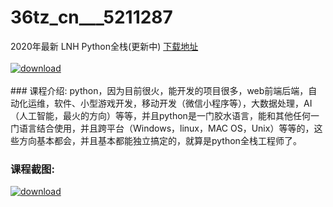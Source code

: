 # 36tz_cn___5211287
2020年最新 LNH Python全栈(更新中)
[下载地址](http://www.36tz.cn/article/5211287 "下载地址")
<br/></br>[![download](http://36tz.cn/muke_img/2020_03_1-124-300x188.png "下载地址")](http://www.36tz.cn/article/5211287 "下载地址")
<br/></br>### 课程介绍:
python，因为目前很火，能开发的项目很多，web前端后端，自动化运维，软件、小型游戏开发，移动开发（微信小程序等），大数据处理，AI（人工智能，最火的方向）等等，并且python是一门胶水语言，能和其他任何一门语言结合使用，并且跨平台（Windows，linux，MAC OS，Unix）等等的，这些方向基本都会，并且基本都能独立搞定的，就算是python全栈工程师了。

### 课程截图:
[![download](http://36tz.cn/muke_img/2020_03_2-115.png "下载地址")](http://www.36tz.cn/article/5211287 "下载地址")
